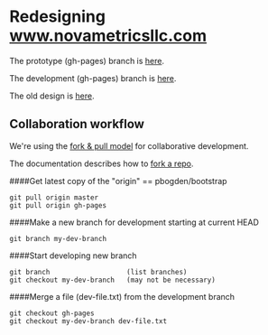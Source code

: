 
# Redesigning www.novametricsllc.com

The prototype (gh-pages) branch is <a href="http://pbogden.github.io/bootstrap">here</a>.

The development (gh-pages) branch is <a href="http://eliza-908.github.io/bootstrap">here</a>.

The old design is <a href="http://pbogden.github.io/bootstrap/oldesign.html">here</a>.

## Collaboration workflow

We're using the <a href="https://help.github.com/articles/using-pull-requests">fork & pull model</a>
for collaborative development.

The documentation describes how to <a href="https://help.github.com/articles/fork-a-repo">fork a repo</a>.

####Get latest copy of the "origin" == pbogden/bootstrap

    git pull origin master
    git pull origin gh-pages

####Make a new branch for development starting at current HEAD

    git branch my-dev-branch

####Start developing new branch

    git branch                   (list branches)
    git checkout my-dev-branch   (may not be necessary)
 
####Merge a file (dev-file.txt) from the development branch 

    git checkout gh-pages
    git checkout my-dev-branch dev-file.txt
